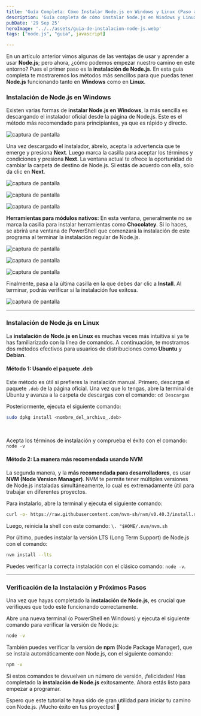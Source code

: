 ```yaml
---
title: 'Guía Completa: Cómo Instalar Node.js en Windows y Linux (Paso a Paso)'
description: 'Guía completa de cómo instalar Node.js en Windows y Linux'
pubDate: '29 Sep 25'
heroImage: '../../assets/guia-de-instalacion-node-js.webp'
tags: ["node.js", "guia", javascript]

---
```


En un artículo anterior vimos algunas de las ventajas de usar y aprender a usar **Node.js**; pero ahora, ¿cómo podemos empezar nuestro camino en este entorno? Pues el primer paso es la **instalación de Node.js**. En esta guía completa te mostraremos los métodos más sencillos para que puedas tener **Node.js** funcionando tanto en **Windows** como en **Linux**.

### Instalación de Node.js en Windows

Existen varias formas de **instalar Node.js en Windows**, la más sencilla es descargando el instalador oficial desde la página de Node.js. Este es el método más recomendado para principiantes, ya que es rápido y directo.

![captura de pantalla](/article-images/step-0-node-js.png)

Una vez descargado el instalador, ábrelo, acepta la advertencia que te emerge y presiona **Next**. Luego marca la casilla para aceptar los términos y condiciones y presiona **Next**. La ventana actual te ofrece la oportunidad de cambiar la carpeta de destino de Node.js. Si estás de acuerdo con ella, solo da clic en **Next**.

![captura de pantalla](/article-images/step-1-node-js.png)

![captura de pantalla](/article-images/step-2-node-js.png)

![captura de pantalla](/article-images/step-3-node-js.png)

**Herramientas para módulos nativos:** En esta ventana, generalmente no se marca la casilla para instalar herramientas como **Chocolatey**. Si lo haces, se abrirá una ventana de PowerShell que comenzará la instalación de este programa al terminar la instalación regular de Node.js.

![captura de pantalla](/article-images/step-4-node-js.png)

![captura de pantalla](/article-images/step-5-node-js.png)

![captura de pantalla](/article-images/step-7-node-js.png)

Finalmente, pasa a la última casilla en la que debes dar clic a **Install**. Al terminar, podrás verificar si la instalación fue exitosa.

![captura de pantalla](/article-images/step-6-node-js.png)

---

### Instalación de Node.js en Linux

La **instalación de Node.js en Linux** es muchas veces más intuitiva si ya te has familiarizado con la línea de comandos. A continuación, te mostramos dos métodos efectivos para usuarios de distribuciones como **Ubuntu** y **Debian**.

#### Método 1: Usando el paquete .deb

Este método es útil si prefieres la instalación manual. Primero, descarga el paquete `.deb` de la página oficial. Una vez que lo tengas, abre la terminal de Ubuntu y avanza a la carpeta de descargas con el comando: `cd Descargas`

Posteriormente, ejecuta el siguiente comando:

``` bash
sudo dpkg install <nombre_del_archivo_.deb>

```

<br/>

Acepta los términos de instalación y comprueba el éxito con el comando: `node -v`

#### Método 2: La manera más recomendada usando NVM

La segunda manera, y la **más recomendada para desarrolladores**, es usar **NVM (Node Version Manager)**. NVM te permite tener múltiples versiones de Node.js instaladas simultáneamente, lo cual es extremadamente útil para trabajar en diferentes proyectos.

Para instalarlo, abre la terminal y ejecuta el siguiente comando:

```bash
curl -o- https://raw.githubusercontent.com/nvm-sh/nvm/v0.40.3/install.sh | bash
```

Luego, reinicia la shell con este comando: `\. "$HOME/.nvm/nvm.sh`

Por último, puedes instalar la versión LTS (Long Term Support) de Node.js con el comando:

```bash
nvm install --lts
```

Puedes verificar la correcta instalación con el clásico comando: `node -v`.

---

### Verificación de la Instalación y Próximos Pasos

Una vez que hayas completado la **instalación de Node.js**, es crucial que verifiques que todo esté funcionando correctamente.

Abre una nueva terminal (o PowerShell en Windows) y ejecuta el siguiente comando para verificar la versión de Node.js:

```bash
node -v
```

También puedes verificar la versión de **npm** (Node Package Manager), que se instala automáticamente con Node.js, con el siguiente comando:

```bash
npm -v
```

Si estos comandos te devuelven un número de versión, ¡felicidades! Has completado la **instalación de Node.js** exitosamente. Ahora estás listo para empezar a programar.

Espero que este tutorial te haya sido de gran utilidad para iniciar tu camino con Node.js. ¡Mucho éxito en tus proyectos! 🚀
